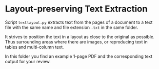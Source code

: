 # Layout-preserving Text Extraction

Script `textlayout.py` extracts text from the pages of a document to a text file with the same name and file extension `.txt` in the same folder.

It strives to position the text in a layout as close to the original as possible. Thus surrounding areas where there are images, or reproducing text in tables and multi-column text.

In this folder you find an example 1-page PDF and the corresponding text output for your review.